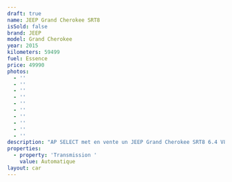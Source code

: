 ```yaml
---
draft: true
name: JEEP Grand Cherokee SRT8
isSold: false
brand: JEEP
model: Grand Cherokee
year: 2015
kilometers: 59499
fuel: Essence
price: 49990
photos:
  - ''
  - ''
  - ''
  - ''
  - ''
  - ''
  - ''
  - ''
  - ''
  - ''
description: "AP SELECT met en vente un JEEP Grand Cherokee SRT8 6.4 V8 HEMI 468cv BVA8\n\nModèle du 03/2015 avec 59400km.\n\nCouleur Noir metallic, intérieur Cuir / Alcantara SRT, pack carbon\n\nCarte grise France \U0001F1EB\U0001F1F7 de deuxième main.\n\nCarnet complet Jeep avec historique limpide.\n\nVéhicule vendu avec une garantie 6 mois.\n\nDernier service effectué fin 2023, pneus et freins récents.\n\nÉquipements et options :\n- Finition SRT\n- Boîte auto 8\n- Châssis sport\n- Jeep Drive Select\n- Pack Carbon\n- Jantes 20 pouces chrome black\n- Virtual cockpit\n- Toit ouvrant panoramique\n- Démarrage sans Clés Keyless\n- Son Harman Kardon\n- CarPlay\n- Sièges Sport SRT électriques\n- Sièges chauffants\n- Sièges Ventilés\n- Volant chauffant\n- Banquette arrière chauffante\n- Pack business\n- Feux de jour à LED\n- Feux arrière LED Dynamique\n- Controle automatique des feux de route ALS\n- Caméra de recul\n- Régulateur adaptatif\n- Parc distance contrôle PDC avant / arrière\n- Vitrage arrière surteinté\n- Connexion Ipod et USB\n- Affichage multifonctions plus\n- Climatisation auto\n- Éclairage et essuie-glaces automatique\n- Rétroviseurs rabattable électriquement et chauffants\n- Rétroviseurs int / ext Electrochrome\n- Bluetooth\n- Éclairage d ambiance\n\nDisponible et visible sur RDV pour acheteur sérieux.\n\nRéalisation des démarches d'immatriculation.\n\nAP SELECT c'est des solutions de courtage et conciergerie sur mesure pour profiter librement de sa passion et de son patrimoine.\n\nPrenez le volant, AP SELECT s'occupe du reste."
properties:
  - property: 'Transmission '
    value: Automatique
layout: car
---
```


